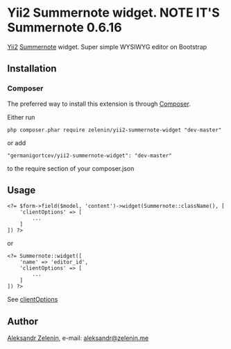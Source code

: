# Yii2 Summernote widget. NOTE IT'S Summernote 0.6.16

[Yii2](http://www.yiiframework.com) [Summernote](http://hackerwins.github.io/summernote) widget. Super simple WYSIWYG editor on Bootstrap

## Installation

### Composer

The preferred way to install this extension is through [Composer](http://getcomposer.org/).

Either run

	php composer.phar require zelenin/yii2-summernote-widget "dev-master"

or add

	"germanigortcev/yii2-summernote-widget": "dev-master"

to the require section of your composer.json

## Usage

	<?= $form->field($model, 'content')->widget(Summernote::className(), [
		'clientOptions' => [
			...
		]
	]) ?>

or

	<?= Summernote::widget([
		'name' => 'editor_id',
		'clientOptions' => [
			...
		]
	]) ?>

See [clientOptions](http://hackerwins.github.io/summernote/features.html)

## Author

[Aleksandr Zelenin](https://github.com/zelenin/), e-mail: [aleksandr@zelenin.me](mailto:aleksandr@zelenin.me)
